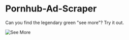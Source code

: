 # Pornhub-Ad-Scraper

Can you find the legendary green "see more"? Try it out. 

![See More](https://i.imgur.com/E60RLwj.png)
